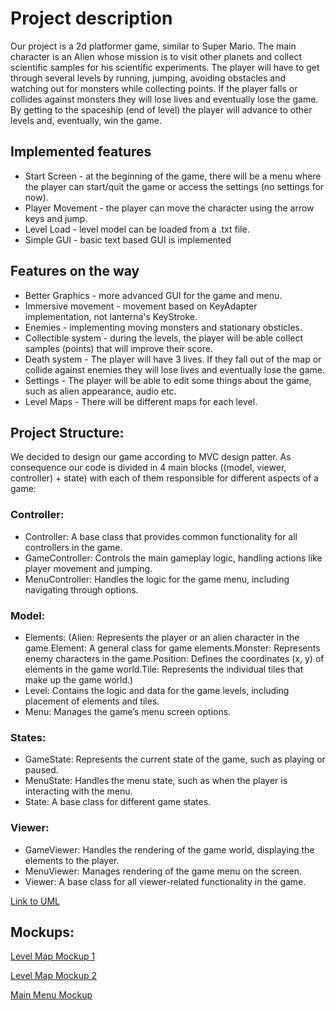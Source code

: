 # Project description
Our project is a 2d platformer game, similar to Super Mario. The main character is an Alien whose mission is to visit other planets and collect scientific samples for his scientific experiments. The player will have to get through several levels by running, jumping, avoiding obstacles and watching out for monsters while collecting points. If the player falls or collides against monsters they will lose lives and eventually lose the game. By getting to the spaceship (end of level) the player will advance to other levels and, eventually, win the game.

## Implemented features
* Start Screen - at the beginning of the game, there will be a menu where the player can start/quit the game or access the settings (no settings for now).
* Player Movement - the player can move the character using the arrow keys and jump.
* Level Load - level model can be loaded from a .txt file.
* Simple GUI - basic text based GUI is implemented

## Features on the way
* Better Graphics - more advanced GUI for the game and menu.
* Immersive movement - movement based on KeyAdapter implementation, not lanterna's KeyStroke.
* Enemies - implementing moving monsters and stationary obsticles.
* Collectible system - during the levels, the player will be able collect samples (points) that will improve their score.
* Death system - The player will have 3 lives. If they fall out of the map or collide against enemies they will lose lives and eventually lose the game.
* Settings - The player will be able to edit some things about the game, such as alien appearance, audio etc.
* Level Maps - There will be different maps for each level.

## Project Structure:
We decided to design our game according to MVC design patter. As consequence our code is divided in 4 main blocks ((model, viewer, controller) + state) with each of them responsible for different aspects of a game: 

### Controller:
* Controller: A base class that provides common functionality for all controllers in the game.
* GameController: Controls the main gameplay logic, handling actions like player movement and jumping.
* MenuController: Handles the logic for the game menu, including navigating through options.
### Model:
* Elements: (Alien: Represents the player or an alien character in the game.Element: A general class for game elements.Monster: Represents enemy characters in the game.Position: Defines the coordinates (x, y) of elements in the game world.Tile: Represents the individual tiles that make up the game world.)
* Level: Contains the logic and data for the game levels, including placement of elements and tiles.
* Menu: Manages the game’s menu screen options.
### States:
* GameState: Represents the current state of the game, such as playing or paused.
* MenuState: Handles the menu state, such as when the player is interacting with the menu.
* State: A base class for different game states.
### Viewer:
* GameViewer: Handles the rendering of the game world, displaying the elements to the player.
* MenuViewer: Manages rendering of the game menu on the screen.
* Viewer: A base class for all viewer-related functionality in the game.

[Link to UML](../docs/images/AlienWalkUML.png)

## Mockups:

[Level Map Mockup 1](../docs/images/mockup1.png)

[Level Map Mockup 2](../docs/images/mockup2.png)

[Main Menu Mockup](../docs/images/mockup3.png)



